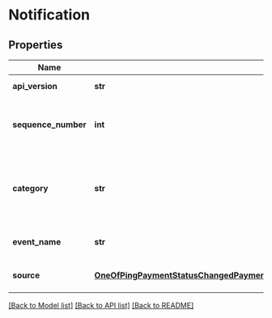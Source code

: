 # Notification

## Properties
Name | Type | Description | Notes
------------ | ------------- | ------------- | -------------
**api_version** | **str** | The API version of the notification schema | 
**sequence_number** | **int** | This is a payor specific sequence number starting at 1 for the first notification sent | 
**category** | **str** | The category that the notification relates to. One of \&quot;payment\&quot;, \&quot;payee\&quot;, \&quot;debit\&quot; or \&quot;system\&quot; | 
**event_name** | **str** | The name of event that led to this notification | 
**source** | [**OneOfPingPaymentStatusChangedPaymentRejectedOrReturnedOnboardingStatusChangedPayableStatusChangedPayeeDetailsChangedDebitStatusChangedPayorFundingDetected**](OneOfPingPaymentStatusChangedPaymentRejectedOrReturnedOnboardingStatusChangedPayableStatusChangedPayeeDetailsChangedDebitStatusChangedPayorFundingDetected.md) | One of the available set of source event payloads | [optional] 

[[Back to Model list]](../README.md#documentation-for-models) [[Back to API list]](../README.md#documentation-for-api-endpoints) [[Back to README]](../README.md)


